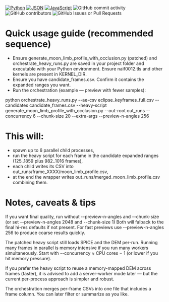 [![Python](https://img.shields.io/badge/Python-3776AB?logo=python&logoColor=fff)](#) [![JSON](https://img.shields.io/badge/JSON-000?logo=json&logoColor=fff)](#) [![JavaScript](https://img.shields.io/badge/JavaScript-F7DF1E?logo=javascript&logoColor=000)](#) ![GitHub commit activity](https://img.shields.io/github/commit-activity/t/nikolaoskalomiris/jpl_sun_eclipse_project) ![GitHub contributors](https://img.shields.io/github/contributors/nikolaoskalomiris/jpl_sun_eclipse_project) ![GitHub Issues or Pull Requests](https://img.shields.io/github/issues/nikolaoskalomiris/jpl_eclipse_project)



Quick usage guide (recommended sequence)
========================================

- Ensure generate_moon_limb_profile_with_occlusion.py (patched) and orchestrate_heavy_runs.py are saved in your project folder and executable with your Python environment. Ensure naif0012.tls and other kernels are present in KERNEL_DIR.
- Ensure you have candidate_frames.csv. Confirm it contains the expanded ranges you want.
- Run the orchestration (example — preview with fewer samples):

python orchestrate_heavy_runs.py --ae-csv eclipse_keyframes_full.csv --candidates candidate_frames.csv --heavy-script generate_moon_limb_profile_with_occlusion.py --out-root out_runs --concurrency 6 --chunk-size 20 --extra-args --preview-n-angles 256


This will:
==========
- spawn up to 6 parallel child processes,
- run the heavy script for each frame in the candidate expanded ranges (125..1859 plus 982..1016 frames),
- each child writes its CSV into out_runs/frame_XXXX/moon_limb_profile.csv,
- at the end the wrapper writes out_runs/merged_moon_limb_profile.csv combining them.


Notes, caveats & tips
=====================

If you want final quality, run without --preview-n-angles and --chunk-size (or set --preview-n-angles 2048 and --chunk-size 1) Both will falback to the final hi-res defaults if not present. For fast previews use --preview-n-angles 256 to produce coarse results quickly.

The patched heavy script still loads SPICE and the DEM per-run. Running many frames in parallel is memory intensive if you run many workers simultaneously. Start with --concurrency ≈ CPU cores − 1 (or lower if you hit memory pressure).

If you prefer the heavy script to reuse a memory-mapped DEM across frames (faster), it is advised to add a server-worker mode later — but the current per-process approach is simpler and robust.

The orchestration merges per-frame CSVs into one file that includes a frame column. You can later filter or summarize as you like.

